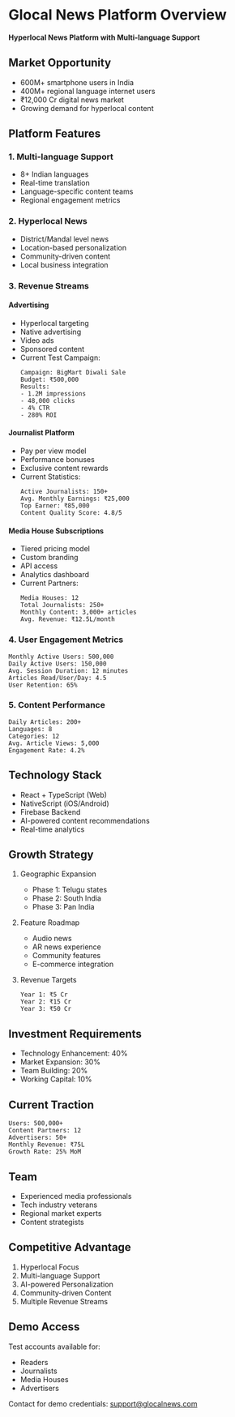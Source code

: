 # Glocal News Platform Overview
**Hyperlocal News Platform with Multi-language Support**

## Market Opportunity
- 600M+ smartphone users in India
- 400M+ regional language internet users
- ₹12,000 Cr digital news market
- Growing demand for hyperlocal content

## Platform Features

### 1. Multi-language Support
- 8+ Indian languages
- Real-time translation
- Language-specific content teams
- Regional engagement metrics

### 2. Hyperlocal News
- District/Mandal level news
- Location-based personalization
- Community-driven content
- Local business integration

### 3. Revenue Streams

#### Advertising
- Hyperlocal targeting
- Native advertising
- Video ads
- Sponsored content
- Current Test Campaign:
  ```
  Campaign: BigMart Diwali Sale
  Budget: ₹500,000
  Results:
  - 1.2M impressions
  - 48,000 clicks
  - 4% CTR
  - 280% ROI
  ```

#### Journalist Platform
- Pay per view model
- Performance bonuses
- Exclusive content rewards
- Current Statistics:
  ```
  Active Journalists: 150+
  Avg. Monthly Earnings: ₹25,000
  Top Earner: ₹85,000
  Content Quality Score: 4.8/5
  ```

#### Media House Subscriptions
- Tiered pricing model
- Custom branding
- API access
- Analytics dashboard
- Current Partners:
  ```
  Media Houses: 12
  Total Journalists: 250+
  Monthly Content: 3,000+ articles
  Avg. Revenue: ₹12.5L/month
  ```

### 4. User Engagement Metrics
```
Monthly Active Users: 500,000
Daily Active Users: 150,000
Avg. Session Duration: 12 minutes
Articles Read/User/Day: 4.5
User Retention: 65%
```

### 5. Content Performance
```
Daily Articles: 200+
Languages: 8
Categories: 12
Avg. Article Views: 5,000
Engagement Rate: 4.2%
```

## Technology Stack
- React + TypeScript (Web)
- NativeScript (iOS/Android)
- Firebase Backend
- AI-powered content recommendations
- Real-time analytics

## Growth Strategy
1. Geographic Expansion
   - Phase 1: Telugu states
   - Phase 2: South India
   - Phase 3: Pan India

2. Feature Roadmap
   - Audio news
   - AR news experience
   - Community features
   - E-commerce integration

3. Revenue Targets
   ```
   Year 1: ₹5 Cr
   Year 2: ₹15 Cr
   Year 3: ₹50 Cr
   ```

## Investment Requirements
- Technology Enhancement: 40%
- Market Expansion: 30%
- Team Building: 20%
- Working Capital: 10%

## Current Traction
```
Users: 500,000+
Content Partners: 12
Advertisers: 50+
Monthly Revenue: ₹75L
Growth Rate: 25% MoM
```

## Team
- Experienced media professionals
- Tech industry veterans
- Regional market experts
- Content strategists

## Competitive Advantage
1. Hyperlocal Focus
2. Multi-language Support
3. AI-powered Personalization
4. Community-driven Content
5. Multiple Revenue Streams

## Demo Access
Test accounts available for:
- Readers
- Journalists
- Media Houses
- Advertisers

Contact for demo credentials:
support@glocalnews.com